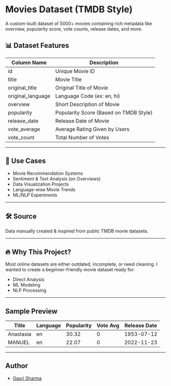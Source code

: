 # Movies Dataset (TMDB Style)

A custom-built dataset of 5000+ movies containing rich metadata like overview, popularity score, vote counts, release dates, and more.

## 📊 Dataset Features

| Column Name        | Description                                    |
|-------------------|------------------------------------------------|
| id                | Unique Movie ID                                |
| title             | Movie Title                                    |
| original_title    | Original Title of Movie                        |
| original_language | Language Code (ex: en, hi)                     |
| overview          | Short Description of Movie                     |
| popularity        | Popularity Score (Based on TMDB Style)         |
| release_date      | Release Date of Movie                          |
| vote_average      | Average Rating Given by Users                  |
| vote_count        | Total Number of Votes                          |

---

## 🚀 Use Cases
- Movie Recommendation Systems
- Sentiment & Text Analysis (on Overviews)
- Data Visualization Projects
- Language-wise Movie Trends
- ML/NLP Experiments

---

## 🛠️ Source
Data manually created & inspired from public TMDB movie datasets.

---

## 🔥 Why This Project?
Most online datasets are either outdated, incomplete, or need cleaning. I wanted to create a beginner-friendly movie dataset ready for:
- Direct Analysis
- ML Modeling
- NLP Processing

---


## Sample Preview

| Title         | Language | Popularity | Vote Avg | Release Date |
|----------------|-----------|-------------|-----------|----------------|
| Anastasia     | en        | 30.32       | 0         | 1953-07-12     |
| MANUEL        | en        | 22.07       | 0         | 2022-11-23     |

---

## Author
- [Gauri Sharma](https://www.linkedin.com/in/gauri--sharma)
